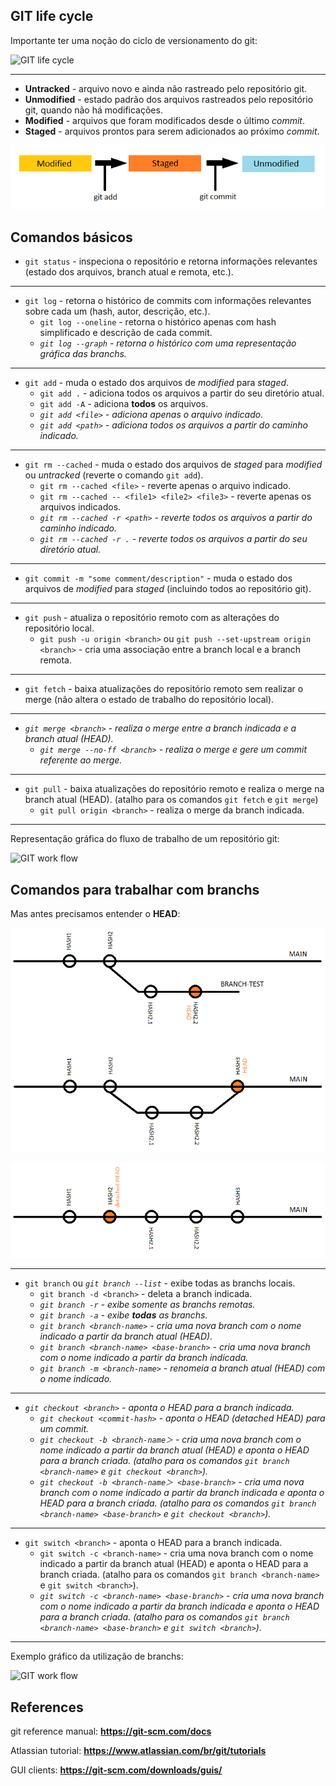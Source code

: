 ## GIT life cycle

Importante ter uma noção do ciclo de versionamento do git:

![GIT life cycle](https://git-scm.com/book/en/v2/images/lifecycle.png)

***

* **Untracked** - arquivo novo e ainda não rastreado pelo repositório git.
* **Unmodified** - estado padrão dos arquivos rastreados pelo repositório git, quando não há modificações.
* **Modified** - arquivos que foram modificados desde o último *commit*.
* **Staged** - arquivos prontos para serem adicionados ao próximo *commit*.

![GIT life cycle](./images/GIT-cycle.png)

## Comandos básicos

* `git status` - inspeciona o repositório e retorna informações relevantes (estado dos arquivos, branch atual e remota, etc.).

***

* `git log` - retorna o histórico de commits com informações relevantes sobre cada um (hash, autor, descrição, etc.).
  * `git log --oneline` - retorna o histórico apenas com hash simplificado e descrição de cada commit.
  * *`git log --graph` - retorna o histórico com uma representação gráfica das branchs.*

***

* `git add` - muda o estado dos arquivos de *modified* para *staged*.
  * `git add .` - adiciona todos os arquivos a partir do seu diretório atual.
  * `git add -A` - adiciona **todos** os arquivos.
  * *`git add <file>` - adiciona apenas o arquivo indicado.*
  * *`git add <path>` - adiciona todos os arquivos a partir do caminho indicado.*

***

* `git rm --cached` - muda o estado dos arquivos de *staged* para *modified* ou *untracked* (reverte o comando `git add`).
  * `git rm --cached <file>` - reverte apenas o arquivo indicado.
  * `git rm --cached -- <file1> <file2> <file3>` - reverte apenas os arquivos indicados.
  * *`git rm --cached -r <path>` - reverte todos os arquivos a partir do caminho indicado.*
  * *`git rm --cached -r .` - reverte todos os arquivos a partir do seu diretório atual.*

***

* `git commit -m "some comment/description"` - muda o estado dos arquivos de *modified* para *staged* (incluindo todos ao repositório git).

***

* `git push` - atualiza o repositório remoto com as alterações do repositório local.
  * `git push -u origin <branch>` ou `git push --set-upstream origin <branch>` - cria uma associação entre a branch local e a branch remota.

***

* `git fetch` - baixa atualizações do repositório remoto sem realizar o merge (não altera o estado de trabalho do repositório local).

***

* *`git merge <branch>` - realiza o merge entre a branch indicada e a branch atual (HEAD).*
  * *`git merge --no-ff <branch>` - realiza o merge e gere um commit referente ao merge.*

***

* `git pull` - baixa atualizações do repositório remoto e realiza o merge na branch atual (HEAD). (atalho para os comandos `git fetch` e `git merge`)
  * `git pull origin <branch>` - realiza o merge da branch indicada.

***

Representação gráfica do fluxo de trabalho de um repositório git:

![GIT work flow](https://cloudstudio.com.au/wp-content/uploads/2021/06/GitWorkflow-4.png)

## Comandos para trabalhar com branchs

Mas antes precisamos entender o **HEAD**:

![GIT HEAD](./images/GIT-merge-HEAD.png)

![GIT HEAD](./images/GIT-detached-HEAD.png)

***

* `git branch` ou *`git branch --list`* - exibe todas as branchs locais.
  * `git branch -d <branch>` - deleta a branch indicada.
  * *`git branch -r` - exibe somente as branchs remotas.*
  * *`git branch -a` - exibe **todas** as branchs.*
  * *`git branch <branch-name>` - cria uma nova branch com o nome indicado a partir da branch atual (HEAD).*
  * *`git branch <branch-name> <base-branch>` - cria uma nova branch com o nome indicado a partir da branch indicada.*
  * *`git branch -m <branch-name>` - renomeia a branch atual (HEAD) com o nome indicado.*

***

* *`git checkout <branch>` - aponta o HEAD para a branch indicada.*
  * *`git checkout <commit-hash>` - aponta o HEAD (detached HEAD) para um commit.*
  * *`git checkout -b <branch-name＞` - cria uma nova branch com o nome indicado a partir da branch atual (HEAD) e aponta o HEAD para a branch criada. (atalho para os comandos `git branch <branch-name>` e `git checkout <branch>`).*
  * *`git checkout -b <branch-name＞ <base-branch>` - cria uma nova branch com o nome indicado a partir da branch indicada e aponta o HEAD para a branch criada. (atalho para os comandos `git branch <branch-name> <base-branch>` e `git checkout <branch>`).*

***

* `git switch <branch>` - aponta o HEAD para a branch indicada.
  * `git switch -c <branch-name>` - cria uma nova branch com o nome indicado a partir da branch atual (HEAD) e aponta o HEAD para a branch criada. (atalho para os comandos `git branch <branch-name>` e `git switch <branch>`).
  * *`git switch -c <branch-name> <base-branch>` - cria uma nova branch com o nome indicado a partir da branch indicada e aponta o HEAD para a branch criada. (atalho para os comandos `git branch <branch-name> <base-branch>` e `git switch <branch>`).*

***

Exemplo gráfico da utilização de branchs:

![GIT work flow](https://static.imasters.com.br/wp-content/uploads/2013/10/git-workflow-release-cycle-4maintenance.png)

## References

git reference manual: **https://git-scm.com/docs**

Atlassian tutorial: **https://www.atlassian.com/br/git/tutorials**

GUI clients: **https://git-scm.com/downloads/guis/**